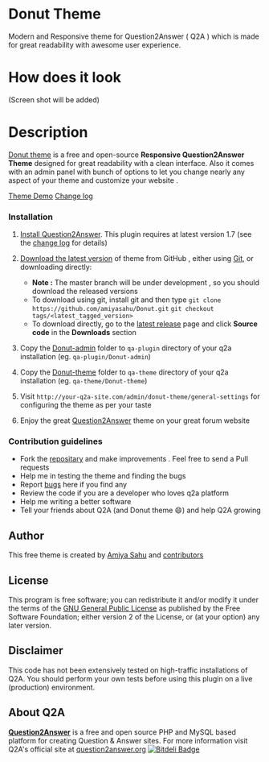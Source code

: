 # Donut Theme #

Modern and Responsive theme for Question2Answer ( Q2A ) which is made for great readability with awesome user experience.

# How does it look #

(Screen shot will be added)

# Description #
[Donut theme][] is a free and open-source **Responsive Question2Answer Theme** designed for great readability with a clean interface. 
Also it comes with an admin panel with bunch of options to let you change nearly any aspect of your theme and customize your website .

[Theme Demo](http://demo.amiyasahu.com/donut/) [Change log](https://github.com/amiyasahu/Donut/blob/master/CHANGELOG.md)

### Installation ###

1. [Install Question2Answer][]. This plugin requires at latest version 1.7 (see the [change log][] for details)   
2. [Download the latest version][latest release] of theme from GitHub , either using [Git][], or downloading directly:
     
     - **Note :** The master branch will be under development , so you should download the released versions
     - To download using git, install git and then type 
          `git clone https://github.com/amiyasahu/Donut.git` 
          `git checkout tags/<latest_tagged_version>`
     - To download directly, go to the [latest release][latest release] page and click **Source code** in the **Downloads** section
3. Copy the [Donut-admin](https://github.com/amiyasahu/Donut/tree/master/qa-plugin/Donut-admin) folder to `qa-plugin` directory of your q2a installation (eg. `qa-plugin/Donut-admin`) 
4. Copy the [Donut-theme](https://github.com/amiyasahu/Donut/tree/master/qa-theme/Donut-theme) folder to `qa-theme` directory of your q2a installation (eg. `qa-theme/Donut-theme`)
5. Visit `http://your-q2a-site.com/admin/donut-theme/general-settings` for configuring the theme as per your taste 
7. Enjoy the great [Question2Answer][] theme on your great forum website

### Contribution guidelines ###

* Fork the [repositary][] and make improvements . Feel free to send a Pull requests
* Help me in testing the theme and finding the bugs 
* Report [bugs][] here if you find any 
* Review the code if you are a developer who loves q2a platform
* Help me writing a better software 
* Tell your friends about Q2A (and Donut theme :smile:) and help Q2A growing 

## Author

This free theme is created by [Amiya Sahu](http://amiyasahu.com) and [contributors](https://github.com/amiyasahu/Donut/graphs/contributors)

## License ##
This program is free software; you can redistribute it and/or modify it under the terms of the [GNU General Public License](https://github.com/amiyasahu/Donut/blob/master/LICENSE) as published by the Free Software Foundation; either version 2 of the License, or (at your option) any later version.

## Disclaimer ##
This code has not been extensively tested on high-traffic installations of Q2A. You should perform your own tests before using this plugin on a live (production) environment. 

## About Q2A ##
**[Question2Answer](http://qa-themes.com/question2answer "Q2A Features")** is a free and open source PHP and MySQL based platform for creating Question & Answer sites. For more information visit Q2A's official site at [question2answer.org](http://www.question2answer.org/)
[![Bitdeli Badge](https://d2weczhvl823v0.cloudfront.net/amiyasahu/donut/trend.png)](https://bitdeli.com/free "Bitdeli Badge")

  [Question2Answer]: http://www.question2answer.org/
  [Install Question2Answer]: http://www.question2answer.org/install.php
  [Git]: http://git-scm.com/
  [Donut theme]: https://github.com/amiyasahu/Donut
  [change log]: https://github.com/amiyasahu/Donut/CHANGELOG.md
  [GitHub]: https://github.com/amiyasahu/Donut
  [repositary]: https://github.com/amiyasahu/Donut
  [latest release]: https://github.com/amiyasahu/Donut/releases/latest
  [bugs]: https://github.com/amiyasahu/Donut/issues
